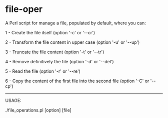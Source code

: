 # file-oper
A Perl script for manage a file, populated by default, where you can:

1 - Create the file itself (option '-c' or '--cr') <br>

2 - Transform the file content in upper case (option '-u' or '--up') <br>

3 - Truncate the file content (option '-t' or '--tr') <br>

4 - Remove definitively the file (option '-d' or '--del') <br>

5 - Read the file (option '-r' or '--re') <br>

6 - Copy the content of the first file into the second file (option '-C' or '--cp')
<hr>
USAGE:

./file_operations.pl [option] [file]
